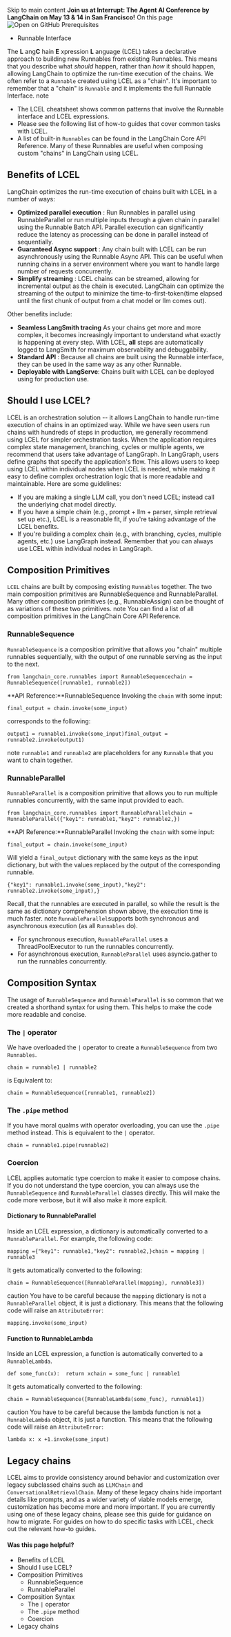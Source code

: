 Skip to main content
**Join us at Interrupt: The Agent AI Conference by LangChain on May 13 & 14 in San Francisco!**
On this page
![Open on GitHub](https://img.shields.io/badge/Open%20on%20GitHub-grey?logo=github&logoColor=white)
Prerequisites
  * Runnable Interface


The **L** ang**C** hain **E** xpression **L** anguage (LCEL) takes a declarative approach to building new Runnables from existing Runnables.
This means that you describe what _should_ happen, rather than _how_ it should happen, allowing LangChain to optimize the run-time execution of the chains.
We often refer to a `Runnable` created using LCEL as a "chain". It's important to remember that a "chain" is `Runnable` and it implements the full Runnable Interface.
note
  * The LCEL cheatsheet shows common patterns that involve the Runnable interface and LCEL expressions.
  * Please see the following list of how-to guides that cover common tasks with LCEL.
  * A list of built-in `Runnables` can be found in the LangChain Core API Reference. Many of these Runnables are useful when composing custom "chains" in LangChain using LCEL.


## Benefits of LCEL​
LangChain optimizes the run-time execution of chains built with LCEL in a number of ways:
  * **Optimized parallel execution** : Run Runnables in parallel using RunnableParallel or run multiple inputs through a given chain in parallel using the Runnable Batch API. Parallel execution can significantly reduce the latency as processing can be done in parallel instead of sequentially.
  * **Guaranteed Async support** : Any chain built with LCEL can be run asynchronously using the Runnable Async API. This can be useful when running chains in a server environment where you want to handle large number of requests concurrently.
  * **Simplify streaming** : LCEL chains can be streamed, allowing for incremental output as the chain is executed. LangChain can optimize the streaming of the output to minimize the time-to-first-token(time elapsed until the first chunk of output from a chat model or llm comes out).


Other benefits include:
  * **Seamless LangSmith tracing** As your chains get more and more complex, it becomes increasingly important to understand what exactly is happening at every step. With LCEL, **all** steps are automatically logged to LangSmith for maximum observability and debuggability.
  * **Standard API** : Because all chains are built using the Runnable interface, they can be used in the same way as any other Runnable.
  * **Deployable with LangServe**: Chains built with LCEL can be deployed using for production use.


## Should I use LCEL?​
LCEL is an orchestration solution -- it allows LangChain to handle run-time execution of chains in an optimized way.
While we have seen users run chains with hundreds of steps in production, we generally recommend using LCEL for simpler orchestration tasks. When the application requires complex state management, branching, cycles or multiple agents, we recommend that users take advantage of LangGraph.
In LangGraph, users define graphs that specify the application's flow. This allows users to keep using LCEL within individual nodes when LCEL is needed, while making it easy to define complex orchestration logic that is more readable and maintainable.
Here are some guidelines:
  * If you are making a single LLM call, you don't need LCEL; instead call the underlying chat model directly.
  * If you have a simple chain (e.g., prompt + llm + parser, simple retrieval set up etc.), LCEL is a reasonable fit, if you're taking advantage of the LCEL benefits.
  * If you're building a complex chain (e.g., with branching, cycles, multiple agents, etc.) use LangGraph instead. Remember that you can always use LCEL within individual nodes in LangGraph.


## Composition Primitives​
`LCEL` chains are built by composing existing `Runnables` together. The two main composition primitives are RunnableSequence and RunnableParallel.
Many other composition primitives (e.g., RunnableAssign) can be thought of as variations of these two primitives.
note
You can find a list of all composition primitives in the LangChain Core API Reference.
### RunnableSequence​
`RunnableSequence` is a composition primitive that allows you "chain" multiple runnables sequentially, with the output of one runnable serving as the input to the next.
```
from langchain_core.runnables import RunnableSequencechain = RunnableSequence([runnable1, runnable2])
```

**API Reference:**RunnableSequence
Invoking the `chain` with some input:
```
final_output = chain.invoke(some_input)
```

corresponds to the following:
```
output1 = runnable1.invoke(some_input)final_output = runnable2.invoke(output1)
```

note
`runnable1` and `runnable2` are placeholders for any `Runnable` that you want to chain together.
### RunnableParallel​
`RunnableParallel` is a composition primitive that allows you to run multiple runnables concurrently, with the same input provided to each.
```
from langchain_core.runnables import RunnableParallelchain = RunnableParallel({"key1": runnable1,"key2": runnable2,})
```

**API Reference:**RunnableParallel
Invoking the `chain` with some input:
```
final_output = chain.invoke(some_input)
```

Will yield a `final_output` dictionary with the same keys as the input dictionary, but with the values replaced by the output of the corresponding runnable.
```
{"key1": runnable1.invoke(some_input),"key2": runnable2.invoke(some_input),}
```

Recall, that the runnables are executed in parallel, so while the result is the same as dictionary comprehension shown above, the execution time is much faster.
note
`RunnableParallel`supports both synchronous and asynchronous execution (as all `Runnables` do).
  * For synchronous execution, `RunnableParallel` uses a ThreadPoolExecutor to run the runnables concurrently.
  * For asynchronous execution, `RunnableParallel` uses asyncio.gather to run the runnables concurrently.


## Composition Syntax​
The usage of `RunnableSequence` and `RunnableParallel` is so common that we created a shorthand syntax for using them. This helps to make the code more readable and concise.
### The `|` operator​
We have overloaded the `|` operator to create a `RunnableSequence` from two `Runnables`.
```
chain = runnable1 | runnable2
```

is Equivalent to:
```
chain = RunnableSequence([runnable1, runnable2])
```

### The `.pipe` method​
If you have moral qualms with operator overloading, you can use the `.pipe` method instead. This is equivalent to the `|` operator.
```
chain = runnable1.pipe(runnable2)
```

### Coercion​
LCEL applies automatic type coercion to make it easier to compose chains.
If you do not understand the type coercion, you can always use the `RunnableSequence` and `RunnableParallel` classes directly.
This will make the code more verbose, but it will also make it more explicit.
#### Dictionary to RunnableParallel​
Inside an LCEL expression, a dictionary is automatically converted to a `RunnableParallel`.
For example, the following code:
```
mapping ={"key1": runnable1,"key2": runnable2,}chain = mapping | runnable3
```

It gets automatically converted to the following:
```
chain = RunnableSequence([RunnableParallel(mapping), runnable3])
```

caution
You have to be careful because the `mapping` dictionary is not a `RunnableParallel` object, it is just a dictionary. This means that the following code will raise an `AttributeError`:
```
mapping.invoke(some_input)
```

#### Function to RunnableLambda​
Inside an LCEL expression, a function is automatically converted to a `RunnableLambda`.
```
def some_func(x):  return xchain = some_func | runnable1
```

It gets automatically converted to the following:
```
chain = RunnableSequence([RunnableLambda(some_func), runnable1])
```

caution
You have to be careful because the lambda function is not a `RunnableLambda` object, it is just a function. This means that the following code will raise an `AttributeError`:
```
lambda x: x +1.invoke(some_input)
```

## Legacy chains​
LCEL aims to provide consistency around behavior and customization over legacy subclassed chains such as `LLMChain` and `ConversationalRetrievalChain`. Many of these legacy chains hide important details like prompts, and as a wider variety of viable models emerge, customization has become more and more important.
If you are currently using one of these legacy chains, please see this guide for guidance on how to migrate.
For guides on how to do specific tasks with LCEL, check out the relevant how-to guides.
#### Was this page helpful?
  * Benefits of LCEL
  * Should I use LCEL?
  * Composition Primitives
    * RunnableSequence
    * RunnableParallel
  * Composition Syntax
    * The `|` operator
    * The `.pipe` method
    * Coercion
  * Legacy chains


